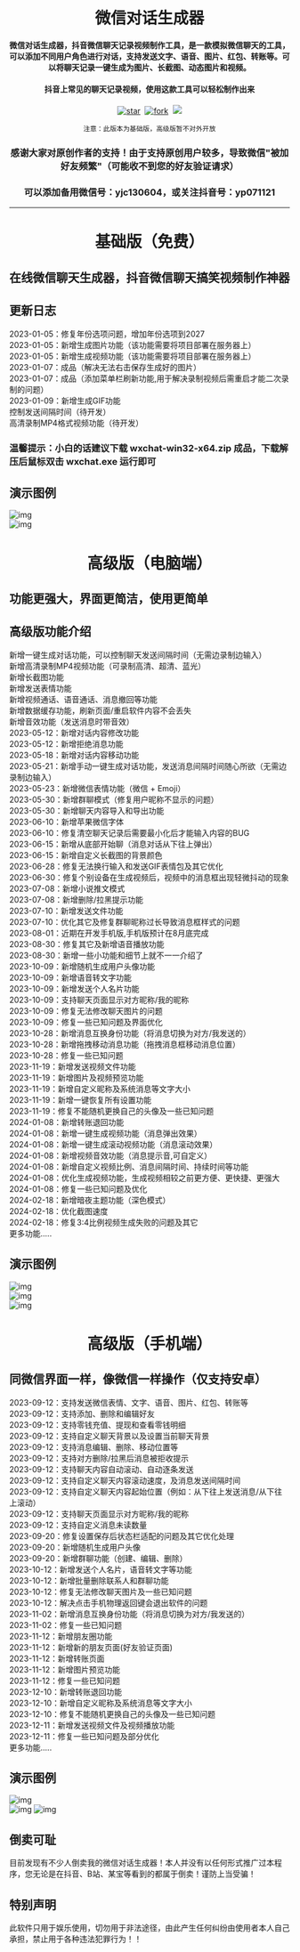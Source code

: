 <h1 align="center">微信对话生成器</h1>

<h4 align="center">微信对话生成器，抖音微信聊天记录视频制作工具，是一款模拟微信聊天的工具，可以添加不同用户角色进行对话，支持发送文字、语音、图片、红包、转账等。可以将聊天记录一键生成为图片、长截图、动态图片和视频。</h4>
<h4 align="center">抖音上常见的聊天记录视频，使用这款工具可以轻松制作出来</h4>
<div align="center">

[![star](https://gitee.com/lifeixue/weixin-chat/badge/star.svg)](https://gitee.com/lifeixue/weixin-chat)  [![fork](https://gitee.com/lifeixue/weixin-chat/badge/fork.svg)](https://gitee.com/lifeixue/weixin-chat)  [![](https://img.shields.io/badge/微信：-tmall12-red)]()

```shell
注意：此版本为基础版，高级版暂不对外开放
```

### 感谢大家对原创作者的支持！由于支持原创用户较多，导致微信"被加好友频繁"（可能收不到您的好友验证请求）  
### 可以添加备用微信号：yjc130604，或关注抖音号：yp071121
------------------------------------------------------------------------
</div>

<h1 align="center">基础版（免费）</h1>

## 在线微信聊天生成器，抖音微信聊天搞笑视频制作神器

## 更新日志
2023-01-05：修复年份选项问题，增加年份选项到2027  
2023-01-05：新增生成图片功能（该功能需要将项目部署在服务器上）  
2023-01-05：新增生成视频功能（该功能需要将项目部署在服务器上）  
2023-01-07：成品（解决无法右击保存生成好的图片）  
2023-01-07：成品（添加菜单栏刷新功能,用于解决录制视频后需重启才能二次录制的问题）  
2023-01-09：新增生成GIF功能  
控制发送间隔时间（待开发）  
高清录制MP4格式视频功能（待开发）  
### 温馨提示：小白的话建议下载 wxchat-win32-x64.zip 成品，下载解压后鼠标双击 wxchat.exe 运行即可

## 演示图例
![img](./img/demo.gif)  
![img](./img/demo.png)

<h1 align="center">高级版（电脑端）</h1>

## 功能更强大，界面更简洁，使用更简单

## 高级版功能介绍
新增一键生成对话功能，可以控制聊天发送间隔时间（无需边录制边输入）  
新增高清录制MP4视频功能（可录制高清、超清、蓝光）  
新增长截图功能  
新增发送表情功能  
新增视频通话、语音通话、消息撤回等功能  
新增数据缓存功能，刷新页面/重启软件内容不会丢失  
新增音效功能（发送消息时带音效）  
2023-05-12：新增对话内容修改功能  
2023-05-12：新增拒绝消息功能  
2023-05-18：新增对话内容移动功能  
2023-05-21：新增手动一键生成对话功能，发送消息间隔时间随心所欲（无需边录制边输入）  
2023-05-23：新增微信表情功能（微信 + Emoji）  
2023-05-30：新增群聊模式（修复用户昵称不显示的问题）  
2023-05-30：新增聊天内容导入和导出功能  
2023-06-10：新增苹果微信字体  
2023-06-10：修复清空聊天记录后需要最小化后才能输入内容的BUG  
2023-06-15：新增从底部开始聊（消息对话从下往上弹出）  
2023-06-15：新增自定义长截图的背景颜色  
2023-06-28：修复无法换行输入和发送GIF表情包及其它优化  
2023-06-30：修复个别设备在生成视频后，视频中的消息框出现轻微抖动的现象  
2023-07-08：新增小说推文模式  
2023-07-08：新增删除/拉黑提示功能  
2023-07-10：新增发送文件功能  
2023-07-10：优化其它及修复群聊昵称过长导致消息框样式的问题  
2023-08-01：近期在开发手机版,手机版预计在8月底完成  
2023-08-30：修复其它及新增语音播放功能  
2023-08-30：新增一些小功能和细节上就不一一介绍了  
2023-10-09：新增随机生成用户头像功能  
2023-10-09：新增语音转文字功能  
2023-10-09：新增发送个人名片功能  
2023-10-09：支持聊天页面显示对方昵称/我的昵称  
2023-10-09：修复无法修改聊天图片的问题  
2023-10-09：修复一些已知问题及界面优化  
2023-10-28：新增消息互换身份功能（将消息切换为对方/我发送的）  
2023-10-28：新增拖拽移动消息功能（拖拽消息框移动消息位置）  
2023-10-28：修复一些已知问题  
2023-11-19：新增发送视频文件功能  
2023-11-19：新增图片及视频预览功能  
2023-11-19：新增自定义昵称及系统消息等文字大小  
2023-11-19：新增一键恢复所有设置功能  
2023-11-19：修复不能随机更换自己的头像及一些已知问题  
2024-01-08：新增转账退回功能  
2024-01-08：新增一键生成视频功能（消息弹出效果）  
2024-01-08：新增一键生成滚动视频功能（消息滚动效果）  
2024-01-08：新增视频音效功能（消息提示音,可自定义）  
2024-01-08：新增自定义视频比例、消息间隔时间、持续时间等功能  
2024-01-08：优化生成视频功能，生成视频相较之前更方便、更快捷、更强大  
2024-01-08：修复一些已知问题及优化  
2024-02-18：新增暗夜主题功能（深色模式）  
2024-02-18：优化截图速度  
2024-02-18：修复3:4比例视频生成失败的问题及其它  
更多功能.....

## 演示图例
![img](./img/1.gif)  
![img](./img/1.png)  
![img](./img/2.png)

<h1 align="center">高级版（手机端）</h1>

## 同微信界面一样，像微信一样操作（仅支持安卓）  

2023-09-12：支持发送微信表情、文字、语音、图片、红包、转账等  
2023-09-12：支持添加、删除和编辑好友  
2023-09-12：支持零钱充值、提现和查看零钱明细  
2023-09-12：支持自定义聊天背景以及设置当前聊天背景  
2023-09-12：支持消息编辑、删除、移动位置等  
2023-09-12：支持对方删除/拉黑后消息被拒收提示  
2023-09-12：支持聊天内容自动滚动、自动逐条发送  
2023-09-12：支持自定义聊天内容滚动速度，及消息发送间隔时间  
2023-09-12：支持自定义聊天内容起始位置（例如：从下往上发送消息/从下往上滚动）  
2023-09-12：支持聊天页面显示对方昵称/我的昵称  
2023-09-12：支持自定义消息未读数量  
2023-09-20：修复设置保存后状态栏适配的问题及其它优化处理  
2023-09-20：新增随机生成用户头像  
2023-09-20：新增群聊功能（创建、编辑、删除）  
2023-10-12：新增发送个人名片，语音转文字等功能  
2023-10-12：新增批量删除联系人和群聊功能  
2023-10-12：修复无法修改聊天图片及一些已知问题  
2023-10-12：解决点击手机物理返回键会退出软件的问题  
2023-11-02：新增消息互换身份功能（将消息切换为对方/我发送的）  
2023-11-02：修复一些已知问题  
2023-11-12：新增朋友圈功能  
2023-11-12：新增新的朋友页面(好友验证页面)  
2023-11-12：新增转账页面  
2023-11-12：新增图片预览功能  
2023-11-12：修复一些已知问题  
2023-12-10：新增转账退回功能  
2023-12-10：新增自定义昵称及系统消息等文字大小  
2023-12-10：修复不能随机更换自己的头像及一些已知问题  
2023-12-11：新增发送视频文件及视频播放功能  
2023-12-11：修复一些已知问题及部分优化  
更多功能.....

## 演示图例
![img](./img/app_demo1.png)  
![img](./img/app_demo2.png)
![img](./img/app_demo.png)

## 倒卖可耻
目前发现有不少人倒卖我的微信对话生成器！本人并没有以任何形式推广过本程序，您无论是在抖音、B站、某宝等看到的都属于倒卖！谨防上当受骗！

## 特别声明
此软件只用于娱乐使用，切勿用于非法途径，由此产生任何纠纷由使用者本人自己承担，禁止用于各种违法犯罪行为！！